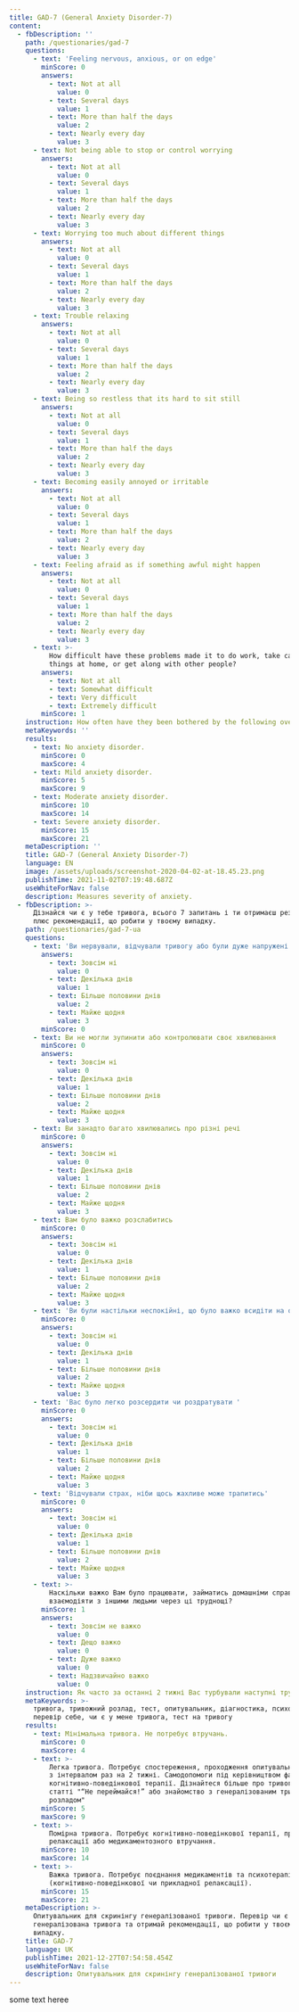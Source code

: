 ```yaml
---
title: GAD-7 (General Anxiety Disorder-7)
content:
  - fbDescription: ''
    path: /questionaries/gad-7
    questions:
      - text: 'Feeling nervous, anxious, or on edge'
        minScore: 0
        answers:
          - text: Not at all
            value: 0
          - text: Several days
            value: 1
          - text: More than half the days
            value: 2
          - text: Nearly every day
            value: 3
      - text: Not being able to stop or control worrying
        answers:
          - text: Not at all
            value: 0
          - text: Several days
            value: 1
          - text: More than half the days
            value: 2
          - text: Nearly every day
            value: 3
      - text: Worrying too much about different things
        answers:
          - text: Not at all
            value: 0
          - text: Several days
            value: 1
          - text: More than half the days
            value: 2
          - text: Nearly every day
            value: 3
      - text: Trouble relaxing
        answers:
          - text: Not at all
            value: 0
          - text: Several days
            value: 1
          - text: More than half the days
            value: 2
          - text: Nearly every day
            value: 3
      - text: Being so restless that its hard to sit still
        answers:
          - text: Not at all
            value: 0
          - text: Several days
            value: 1
          - text: More than half the days
            value: 2
          - text: Nearly every day
            value: 3
      - text: Becoming easily annoyed or irritable
        answers:
          - text: Not at all
            value: 0
          - text: Several days
            value: 1
          - text: More than half the days
            value: 2
          - text: Nearly every day
            value: 3
      - text: Feeling afraid as if something awful might happen
        answers:
          - text: Not at all
            value: 0
          - text: Several days
            value: 1
          - text: More than half the days
            value: 2
          - text: Nearly every day
            value: 3
      - text: >-
          How difficult have these problems made it to do work, take care of
          things at home, or get along with other people?
        answers:
          - text: Not at all
          - text: Somewhat difficult
          - text: Very difficult
          - text: Extremely difficult
        minScore: 1
    instruction: How often have they been bothered by the following over the past 2 weeks?
    metaKeywords: ''
    results:
      - text: No anxiety disorder.
        minScore: 0
        maxScore: 4
      - text: Mild anxiety disorder.
        minScore: 5
        maxScore: 9
      - text: Moderate anxiety disorder.
        minScore: 10
        maxScore: 14
      - text: Severe anxiety disorder.
        minScore: 15
        maxScore: 21
    metaDescription: ''
    title: GAD-7 (General Anxiety Disorder-7)
    language: EN
    image: /assets/uploads/screenshot-2020-04-02-at-18.45.23.png
    publishTime: 2021-11-02T07:19:48.687Z
    useWhiteForNav: false
    description: Measures severity of anxiety.
  - fbDescription: >-
      Дізнайся чи є у тебе тривога, всього 7 запитань і ти отримаєш результат
      плюс рекомендації, що робити у твоєму випадку.
    path: /questionaries/gad-7-ua
    questions:
      - text: 'Ви нервували, відчували тривогу або були дуже напружені '
        answers:
          - text: Зовсім ні
            value: 0
          - text: Декілька днів
            value: 1
          - text: Більше половини днів
            value: 2
          - text: Майже щодня
            value: 3
        minScore: 0
      - text: Ви не могли зупинити або контролювати своє хвилювання
        minScore: 0
        answers:
          - text: Зовсім ні
            value: 0
          - text: Декілька днів
            value: 1
          - text: Більше половини днів
            value: 2
          - text: Майже щодня
            value: 3
      - text: Ви занадто багато хвилювались про різні речі
        minScore: 0
        answers:
          - text: Зовсім ні
            value: 0
          - text: Декілька днів
            value: 1
          - text: Більше половини днів
            value: 2
          - text: Майже щодня
            value: 3
      - text: Вам було важко розслабитись
        minScore: 0
        answers:
          - text: Зовсім ні
            value: 0
          - text: Декілька днів
            value: 1
          - text: Більше половини днів
            value: 2
          - text: Майже щодня
            value: 3
      - text: 'Ви були настільки неспокійні, що було важко всидіти на одному місці'
        minScore: 0
        answers:
          - text: Зовсім ні
            value: 0
          - text: Декілька днів
            value: 1
          - text: Більше половини днів
            value: 2
          - text: Майже щодня
            value: 3
      - text: 'Вас було легко розсердити чи роздратувати '
        minScore: 0
        answers:
          - text: Зовсім ні
            value: 0
          - text: Декілька днів
            value: 1
          - text: Більше половини днів
            value: 2
          - text: Майже щодня
            value: 3
      - text: 'Відчували страх, ніби щось жахливе може трапитись'
        minScore: 0
        answers:
          - text: Зовсім ні
            value: 0
          - text: Декілька днів
            value: 1
          - text: Більше половини днів
            value: 2
          - text: Майже щодня
            value: 3
      - text: >-
          Наскільки важко Вам було працювати, займатись домашніми справами або
          взаємодіяти з іншими людьми через ці труднощі?
        minScore: 1
        answers:
          - text: Зовсім не важко
            value: 0
          - text: Дещо важко
            value: 0
          - text: Дуже важко
            value: 0
          - text: Надзвичайно важко
            value: 0
    instruction: Як часто за останні 2 тижні Вас турбували наступні труднощі?
    metaKeywords: >-
      тривога, тривожний розлад, тест, опитувальник, діагностика, психологія,
      перевір себе, чи є у мене тривога, тест на тривогу
    results:
      - text: Мінімальна тривога. Не потребує втручань.
        minScore: 0
        maxScore: 4
      - text: >-
          Легка тривога. Потребує спостереження, проходження опитувальника GAD-7
          з інтервалом раз на 2 тижні. Самодопомоги під керівництвом фахівця з
          когнітивно-поведінкової терапії. Дізнайтеся більше про тривогу у
          статті "“Не переймайся!” або знайомство з генералізованим тривожним
          розладом"
        minScore: 5
        maxScore: 9
      - text: >-
          Помірна тривога. Потребує когнітивно-поведінкової терапії, прикладної
          релаксації або медикаментозного втручання.
        minScore: 10
        maxScore: 14
      - text: >-
          Важка тривога. Потребує поєднання медикаментів та психотерапії
          (когнітивно-поведінкової чи прикладної релаксації).
        minScore: 15
        maxScore: 21
    metaDescription: >-
      Опитувальник для скринінгу генералізованої тривоги. Перевір чи є у тебе
      генералізована тривога та отримай рекомендації, що робити у твоєму
      випадку.
    title: GAD-7
    language: UK
    publishTime: 2021-12-27T07:54:58.454Z
    useWhiteForNav: false
    description: Опитувальник для скринінгу генералізованої тривоги
---
```

some text heree